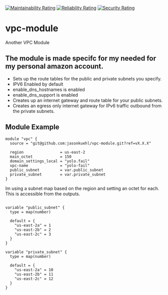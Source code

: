 [![Maintainability Rating](https://sonarcloud.io/api/project_badges/measure?project=jasonkuehl_terraform-aws-vpc&metric=sqale_rating)](https://sonarcloud.io/summary/new_code?id=jasonkuehl_terraform-aws-vpc)
[![Reliability Rating](https://sonarcloud.io/api/project_badges/measure?project=jasonkuehl_terraform-aws-vpc&metric=reliability_rating)](https://sonarcloud.io/summary/new_code?id=jasonkuehl_terraform-aws-vpc)
[![Security Rating](https://sonarcloud.io/api/project_badges/measure?project=jasonkuehl_terraform-aws-vpc&metric=security_rating)](https://sonarcloud.io/summary/new_code?id=jasonkuehl_terraform-aws-vpc)

# vpc-module
Another VPC Module

## The module is made specifc for my needed for my personal amazon account.

- Sets up the route tables for the public and private subnets you specify.
- IPV6 Enabled by default
- enable_dns_hostnames is enabled
- enable_dns_support  is enabled
- Creates up an internet gateway and route table for your public subnets.
- Creates an egress only internet gateway for IPv6 traffic outbound from the private subnets.


## Module Example

```hcl
module "vpc" {
  source = "git@github.com:jasonkuehl/vpc-module.git?ref=vX.X.X"

  region                = us-east-2
  main_octet            = 150
  domain_settings_local = "yolo.fail"
  vpc-name              = "yolo-fail"
  public_subnet         = var.public_subnet
  private_subnet        = var.private_subnet
}
```

Im using a subnet map based on the region and setting an octet for each. This is accessible from the outputs.
```hcl

variable "public_subnet" {
  type = map(number)
 
  default = {
    "us-east-2a" = 1
    "us-east-2b" = 2
    "us-east-2c" = 3
  }
}

variable "private_subnet" {
  type = map(number)
 
  default = {
    "us-east-2a" = 10
    "us-east-2b" = 11
    "us-east-2c" = 12
  }
}
````
